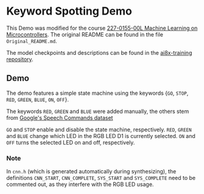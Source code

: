 # Keyword Spotting Demo

This Demo was modified for the course [227-0155-00L Machine Learning on Microcontrollers](https://www.vvz.ethz.ch/Vorlesungsverzeichnis/lerneinheit.view?lerneinheitId=172911&semkez=2023W&ansicht=LEHRVERANSTALTUNGEN&lang=en). The original README can be found in the file `Original_README.md`.

The model checkpoints and descriptions can be found in the [ai8x-training repository](https://github.com/danpfister/ai8x-training/tree/ml-on-mcu-project/project/kws_colours_final).

## Demo

The demo features a simple state machine using the keywords {`GO`, `STOP`, `RED`, `GREEN`, `BLUE`, `ON`, `OFF`}.

The keywords `RED`, `GREEN` and `BLUE` were added manually, the others stem from [Google's Speech Commands dataset](https://www.tensorflow.org/datasets/catalog/speech_commands)

`GO` and `STOP` enable and disable the state machine, respectively. `RED`, `GREEN` and `BLUE` change which LED in the RGB LED D1 is currently selected. `ON` and `OFF` turns the selected LED on and off, respectively.

### Note

In `cnn.h` (which is generated automatically during synthesizing), the definitions `CNN_START`, `CNN_COMPLETE`, `SYS_START` and `SYS_COMPLETE` need to be commented out, as they interfere with the RGB LED usage.